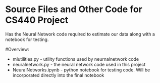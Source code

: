 Source Files and Other Code for CS440 Project
===============

Has the Neural Network code required to estimate our data along with a notebook for testing. 

#Overview:
* mlutilities.py - utility functions used by neurnalnetwork code
* neuralnetwork.py - the neural network code used in this project
* NeuralNetworks.ipynb - python notebook for testing code. Will be incorporated directly into the final notebook
